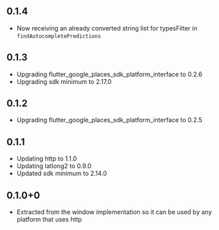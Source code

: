 ## 0.1.4

* Now receiving an already converted string list for typesFilter in `findAutocompletePredictions`

## 0.1.3

* Upgrading flutter_google_places_sdk_platform_interface to 0.2.6
* Upgrading sdk minimum to 2.17.0

## 0.1.2

* Upgrading flutter_google_places_sdk_platform_interface to 0.2.5

## 0.1.1

* Updating http to 1.1.0
* Updating latlong2 to 0.9.0
* Updated sdk minimum to 2.14.0

## 0.1.0+0

* Extracted from the window implementation so it can be used by any platform that uses http
